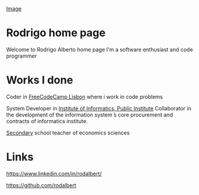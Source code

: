 

[Image](https://s.gravatar.com/avatar/d120624586e4577306aebfb4b512688a?s=80)


# Rodrigo home page

Welcome to Rodrigo Alberto home page
I'm a software enthusiast and code programmer


# Works I done

Coder in [FreeCodeCamp Lisbon](https://www.freecodecamplisbon.org/) where i work in code problems 

System Developer in [Institute of Informatics, Public Institute](http://www.seg-social.pt/ii-ip-instituto-de-informatica-ip)
Collaborator in the development of the information system ́s core procurement and contracts of informatics institute.

[Secondary](https://www.dgae.mec.pt/) school teacher of economics sciences

# Links

https://www.linkedin.com/in/rodalbert/

https://github.com/rodalbert



